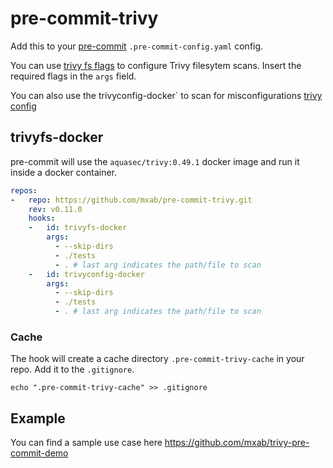 # pre-commit-trivy

Add this to your [pre-commit](https://pre-commit.com/) `.pre-commit-config.yaml` config.

You can use [trivy fs flags](https://aquasecurity.github.io/trivy/v0.49/docs/target/filesystem/) to configure Trivy filesytem scans.
Insert the required flags in the `args` field.

You can also use the trivyconfig-docker` to scan for misconfigurations [trivy config](https://aquasecurity.github.io/trivy/v0.49/docs/scanner/misconfiguration/)

## trivyfs-docker
pre-commit will use the `aquasec/trivy:0.49.1` docker image and run it inside a docker container.

```yaml
repos:
-   repo: https://github.com/mxab/pre-commit-trivy.git
    rev: v0.11.0
    hooks:
    -   id: trivyfs-docker
        args:
          - --skip-dirs
          - ./tests
          - . # last arg indicates the path/file to scan
    -   id: trivyconfig-docker
        args:
          - --skip-dirs
          - ./tests
          - . # last arg indicates the path/file to scan
```
### Cache
The hook will create a cache directory `.pre-commit-trivy-cache` in your repo. Add it to the `.gitignore`.

```
echo ".pre-commit-trivy-cache" >> .gitignore
```

## Example

You can find a sample use case here https://github.com/mxab/trivy-pre-commit-demo
